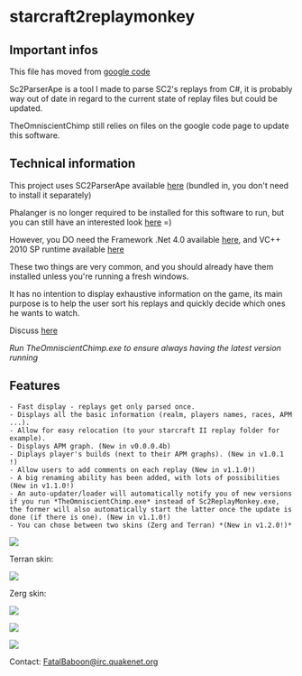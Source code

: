 starcraft2replaymonkey
======================

## Important infos

This file has moved from [google code](https://code.google.com/p/starcraft2replaymonkey/)

Sc2ParserApe is a tool I made to parse SC2's replays from C#, 
it is probably way out of date in regard to the current state of replay files but could be updated.

TheOmniscientChimp still relies on files on the google code page to update this software.

## Technical information

This project uses SC2ParserApe available [here](http://code.google.com/p/sc2parserape/) (bundled in, you don't need to install it separately)

Phalanger is no longer required to be installed for this software to run, but you can still have an interested look 
[here](http://phalanger.codeplex.com/) =)

However, you DO need the Framework .Net 4.0 available 
[here](http://www.microsoft.com/downloads/en/details.aspx?FamilyID=9cfb2d51-5ff4-4491-b0e5-b386f32c0992&displaylang=en), 
and VC++ 2010 SP runtime available 
[here](http://www.microsoft.com/downloads/en/details.aspx?FamilyID=a7b7a05e-6de6-4d3a-a423-37bf0912db84)

These two things are very common, and you should already have them installed unless you're running a fresh windows.

It has no intention to display exhaustive information on the game, 
its main purpose is to help the user sort his replays and quickly decide which ones he wants to watch.

Discuss [here](http://www.teamliquid.net/forum/viewmessage.php?topic_id=212381)

*Run TheOmniscientChimp.exe to ensure always having the latest version running*

## Features

    - Fast display - replays get only parsed once.
    - Displays all the basic information (realm, players names, races, APM ...).
    - Allow for easy relocation (to your starcraft II replay folder for example).
    - Displays APM graph. (New in v0.0.0.4b)
    - Diplays player's builds (next to their APM graphs). (New in v1.0.1 !)
    - Allow users to add comments on each replay (New in v1.1.0!)
    - A big renaming ability has been added, with lots of possibilities (New in v1.1.0!)
    - An auto-updater/loader will automatically notify you of new versions if you run *TheOmniscientChimp.exe* instead of Sc2ReplayMonkey.exe, the former will also automatically start the latter once the update is done (if there is one). (New in v1.1.0!)
    - You can chose between two skins (Zerg and Terran) *(New in v1.2.0!)*

![](http://imgur.com/DwNTQ.jpg)

Terran skin:

![](http://imgur.com/Roo8K.jpg)

Zerg skin:

![](http://imgur.com/2Uo43.jpg)

![](http://imgur.com/6EE4q.jpg)

![](http://imgur.com/o3GF8.jpg)

Contact: FatalBaboon@irc.quakenet.org
